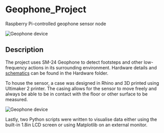# Geophone_Project
Raspberry Pi-controlled geophone sensor node

![Geophone device](https://github.com/jb2328/Geophone_Project/blob/master/Photos/Geophone.gif "Geophone sensor node - On.")

## Description
The project uses SM-24 Geophone to detect footsteps and other low-frequency actions in its surrounding environment. Hardware details and [schematics](https://github.com/jb2328/Geophone_Project/blob/master/Hardware/Schematics/SM-24%20RPi%20Schematic.pdf) can be found in the Hardware folder.

To house the sensor, a case was designed in Rhino and 3D printed using Ultimaker 2 printer. The casing allows for the sensor to move freely and always be able to be in contact with the floor or other surface to be measured.

![Geophone device](https://github.com/jb2328/Geophone_Project/blob/master/Photos/IsoCase_1 "Rhino casing design")

Lastly, two Python scripts were written to visualise data either using the built-in 1.8in LCD screen or using Matplotlib on an external monitor.


